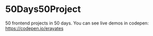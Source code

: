 # 50Days50Project
50 frontend projects in 50 days.
You can see live demos in codepen:
https://codepen.io/erayates
